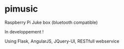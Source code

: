 pimusic
=======

Raspberry Pi Juke box (bluetooth compatible)

In developpement !

Using Flask, AngularJS, JQuery-UI, RESTfull webservice
